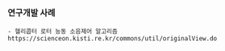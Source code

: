 

### 연구개발 사례
```
- 헬리콥터 로터 능동 소음제어 알고리즘  https://scienceon.kisti.re.kr/commons/util/originalView.do

```
